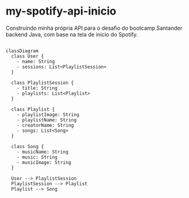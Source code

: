 # my-spotify-api-inicio
Construindo minha própria API para o desafio do bootcamp Santander backend Java, com base na tela de inicio do Spotify.

``` mermaid

classDiagram
  class User {
    - name: String
    - sessions: List<PlaylistSession>
  }

  class PlaylistSession {
    - title: String
    - playlists: List<Playlist>
  }

  class Playlist {
    - playlistImage: String
    - playlistName: String
    - creatorName: String
    - songs: List<Song>
  }

  class Song {
    - musicName: String
    - music: String
    - musicImage: String
  }

  User --> PlaylistSession
  PlaylistSession --> Playlist
  Playlist --> Song

```
